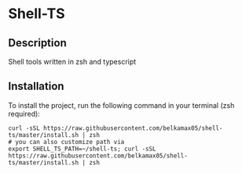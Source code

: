 # Shell-TS

## Description

Shell tools written in zsh and typescript

## Installation

To install the project, run the following command in your terminal (zsh required):

```shell
curl -sSL https://raw.githubusercontent.com/belkamax05/shell-ts/master/install.sh | zsh
# you can also customize path via
export SHELL_TS_PATH=~/shell-ts; curl -sSL https://raw.githubusercontent.com/belkamax05/shell-ts/master/install.sh | zsh
```
